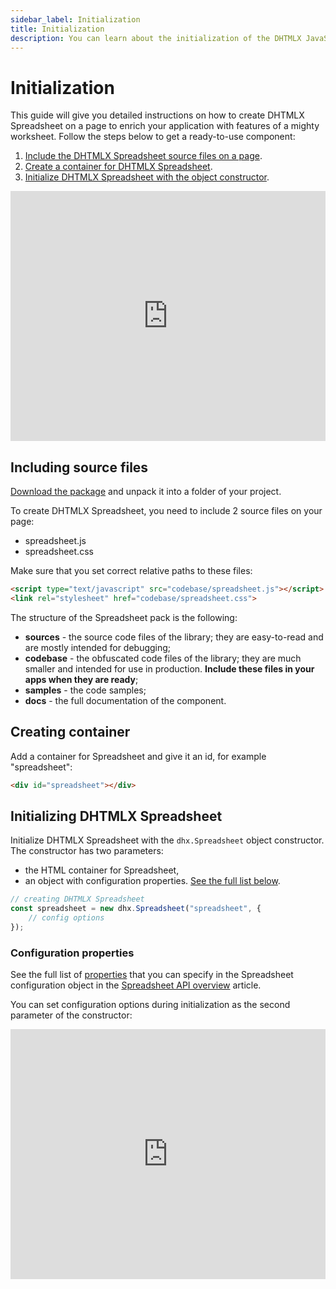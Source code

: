 ```yaml
---
sidebar_label: Initialization
title: Initialization
description: You can learn about the initialization of the DHTMLX JavaScript Spreadsheet library in the documentation. Browse developer guides and API reference, try out code examples and live demos, and download a free 30-day evaluation version of DHTMLX Spreadsheet.
---
```


# Initialization

This guide will give you detailed instructions on how to create DHTMLX Spreadsheet on a page to enrich your application with features of a mighty worksheet. Follow the steps below to get a ready-to-use component:

1. [Include the DHTMLX Spreadsheet source files on a page](#including-source-files).
2. [Create a container for DHTMLX Spreadsheet](#creating-container).
3. [Initialize DHTMLX Spreadsheet with the object constructor](#initializing-dhtmlx-spreadsheet).

<iframe src="https://snippet.dhtmlx.com/ihtkdcoc?mode=js" frameborder="0" class="snippet_iframe" width="100%" height="400"></iframe>

## Including source files

[Download the package](https://dhtmlx.com/docs/products/dhtmlxSpreadsheet/download.shtml) and unpack it into a folder of your project.

To create DHTMLX Spreadsheet, you need to include 2 source files on your page:

- spreadsheet.js
- spreadsheet.css

Make sure that you set correct relative paths to these files:

~~~html title="index.html"
<script type="text/javascript" src="codebase/spreadsheet.js"></script>  
<link rel="stylesheet" href="codebase/spreadsheet.css">
~~~

The structure of the Spreadsheet pack is the following:

- **sources** - the source code files of the library; they are easy-to-read and are mostly intended for debugging;
- **codebase** - the obfuscated code files of the library; they are much smaller and intended for use in production. **Include these files in your apps when they are ready**;
- **samples** - the code samples;
- **docs** - the full documentation of the component.

## Creating container

Add a container for Spreadsheet and give it an id, for example "spreadsheet":

~~~html title="index.html"
<div id="spreadsheet"></div>
~~~

## Initializing DHTMLX Spreadsheet

Initialize DHTMLX Spreadsheet with the `dhx.Spreadsheet` object constructor. The constructor has two parameters:

- the HTML container for Spreadsheet,
- an object with configuration properties. [See the full list below](#configuration-properties).

~~~js title="index.js"
// creating DHTMLX Spreadsheet
const spreadsheet = new dhx.Spreadsheet("spreadsheet", {
    // config options
});
~~~

### Configuration properties

See the full list of [properties](api/api_overview.md/#spreadsheet-properties) that you can specify in the Spreadsheet configuration object in the [Spreadsheet API overview](api/api_overview.md/#spreadsheet-properties) article.

You can set configuration options during initialization as the second parameter of the constructor:

<iframe src="https://snippet.dhtmlx.com/vc3mstsw?mode=js" frameborder="0" class="snippet_iframe" width="100%" height="400"></iframe>
